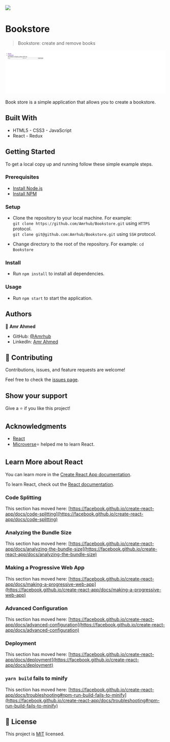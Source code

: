 ![](https://img.shields.io/badge/Microverse-blueviolet)

# Bookstore

> Bookstore: create and remove books

![screenshot](./app_screenshot.png)

Book store is a simple application that allows you to create a bookstore.

## Built With

- HTML5 - CSS3 - JavaScript
- React - Redux

<!-- ## Live Demo

[Live Demo Link](https://livedemo.com) -->

## Getting Started

To get a local copy up and running follow these simple example steps.

### Prerequisites

- [Install Node.js](https://nodejs.org/en/)
- [Install NPM](https://www.npmjs.com/get-npm)

### Setup

- Clone the repository to your local machine. For example: <br>
  `git clone https://github.com/Amrhub/Bookstore.git` using `HTTPS` protocol. <br>
  `git clone git@github.com:Amrhub/Bookstore.git` using `SSH` protocol.

- Change directory to the root of the repository. For example: `cd Bookstore`

### Install

- Run `npm install` to install all dependencies.

### Usage

- Run `npm start` to start the application.

## Authors

👤 **Amr Ahmed**

- GitHub: [@Amrhub](https://github.com/Amrhub/)
- LinkedIn: [Amr Ahmed](https://www.linkedin.com/in/amr-ahmed-655420191/)

## 🤝 Contributing

Contributions, issues, and feature requests are welcome!

Feel free to check the [issues page](../../issues/).

## Show your support

Give a ⭐️ if you like this project!

## Acknowledgments

- [React](https://reactjs.org/)
- [Microverse](https://microverse.org/)⭐️ helped me to learn React.

## Learn More about React

You can learn more in the [Create React App documentation](https://facebook.github.io/create-react-app/docs/getting-started).

To learn React, check out the [React documentation](https://reactjs.org/).

### Code Splitting

This section has moved here: [https://facebook.github.io/create-react-app/docs/code-splitting](https://facebook.github.io/create-react-app/docs/code-splitting)

### Analyzing the Bundle Size

This section has moved here: [https://facebook.github.io/create-react-app/docs/analyzing-the-bundle-size](https://facebook.github.io/create-react-app/docs/analyzing-the-bundle-size)

### Making a Progressive Web App

This section has moved here: [https://facebook.github.io/create-react-app/docs/making-a-progressive-web-app](https://facebook.github.io/create-react-app/docs/making-a-progressive-web-app)

### Advanced Configuration

This section has moved here: [https://facebook.github.io/create-react-app/docs/advanced-configuration](https://facebook.github.io/create-react-app/docs/advanced-configuration)

### Deployment

This section has moved here: [https://facebook.github.io/create-react-app/docs/deployment](https://facebook.github.io/create-react-app/docs/deployment)

### `yarn build` fails to minify

This section has moved here: [https://facebook.github.io/create-react-app/docs/troubleshooting#npm-run-build-fails-to-minify](https://facebook.github.io/create-react-app/docs/troubleshooting#npm-run-build-fails-to-minify)

## 📝 License

This project is [MIT](./MIT.md) licensed.

